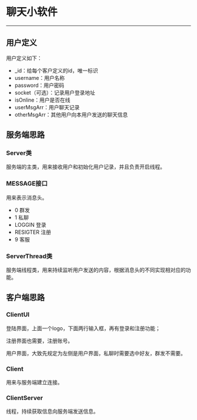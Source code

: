 # 聊天小软件

---
## 用户定义
用户定义如下：
- _id：给每个客户定义的id，唯一标识
- username：用户名称
- password：用户密码
- socket（可选）：记录用户登录地址
- isOnline：用户是否在线
- userMsgArr：用户聊天记录
- otherMsgArr：其他用户向本用户发送的聊天信息

## 服务端思路
### Server类
服务端的主类，用来接收用户和初始化用户记录，并且负责开启线程。

### MESSAGE接口
用来表示消息头。
- 0 群发
- 1 私聊
- LOGGIN 登录
- RESIGTER 注册
- 9 客服

### ServerThread类
服务端线程类，用来持续监听用户发送的内容，根据消息头的不同实现相对应的功能。

## 客户端思路
### ClientUI
登陆界面，上面一个logo，下面两行输入框，再有登录和注册功能；

注册界面也需要，注册账号。

用户界面，大致先规定为左侧是用户界面，私聊时需要选中好友，群发不需要。

### Client
用来与服务端建立连接。

### ClientServer
线程，持续获取信息向服务端发送信息。
